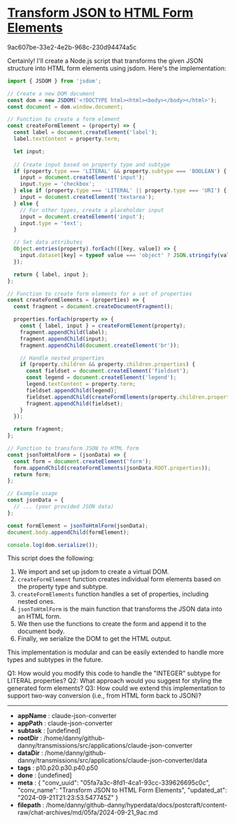 # [Transform JSON to HTML Form Elements](https://claude.ai/chat/05fa7a3c-8fd1-4ca1-93cc-339626695c0c)

9ac607be-33e2-4e2b-968c-230d94474a5c

 Certainly! I'll create a Node.js script that transforms the given JSON structure into HTML form elements using jsdom. Here's the implementation:

```javascript
import { JSDOM } from 'jsdom';

// Create a new DOM document
const dom = new JSDOM('<!DOCTYPE html><html><body></body></html>');
const document = dom.window.document;

// Function to create a form element
const createFormElement = (property) => {
  const label = document.createElement('label');
  label.textContent = property.term;

  let input;
  
  // Create input based on property type and subtype
  if (property.type === 'LITERAL' && property.subtype === 'BOOLEAN') {
    input = document.createElement('input');
    input.type = 'checkbox';
  } else if (property.type === 'LITERAL' || property.type === 'URI') {
    input = document.createElement('textarea');
  } else {
    // For other types, create a placeholder input
    input = document.createElement('input');
    input.type = 'text';
  }

  // Set data attributes
  Object.entries(property).forEach(([key, value]) => {
    input.dataset[key] = typeof value === 'object' ? JSON.stringify(value) : value;
  });

  return { label, input };
};

// Function to create form elements for a set of properties
const createFormElements = (properties) => {
  const fragment = document.createDocumentFragment();

  properties.forEach(property => {
    const { label, input } = createFormElement(property);
    fragment.appendChild(label);
    fragment.appendChild(input);
    fragment.appendChild(document.createElement('br'));

    // Handle nested properties
    if (property.children && property.children.properties) {
      const fieldset = document.createElement('fieldset');
      const legend = document.createElement('legend');
      legend.textContent = property.term;
      fieldset.appendChild(legend);
      fieldset.appendChild(createFormElements(property.children.properties));
      fragment.appendChild(fieldset);
    }
  });

  return fragment;
};

// Function to transform JSON to HTML form
const jsonToHtmlForm = (jsonData) => {
  const form = document.createElement('form');
  form.appendChild(createFormElements(jsonData.ROOT.properties));
  return form;
};

// Example usage
const jsonData = {
  // ... (your provided JSON data)
};

const formElement = jsonToHtmlForm(jsonData);
document.body.appendChild(formElement);

console.log(dom.serialize());
```

This script does the following:

1. We import and set up jsdom to create a virtual DOM.
2. `createFormElement` function creates individual form elements based on the property type and subtype.
3. `createFormElements` function handles a set of properties, including nested ones.
4. `jsonToHtmlForm` is the main function that transforms the JSON data into an HTML form.
5. We then use the functions to create the form and append it to the document body.
6. Finally, we serialize the DOM to get the HTML output.

This implementation is modular and can be easily extended to handle more types and subtypes in the future.

Q1: How would you modify this code to handle the "INTEGER" subtype for LITERAL properties?
Q2: What approach would you suggest for styling the generated form elements?
Q3: How could we extend this implementation to support two-way conversion (i.e., from HTML form back to JSON)?

---

* **appName** : claude-json-converter
* **appPath** : claude-json-converter
* **subtask** : [undefined]
* **rootDir** : /home/danny/github-danny/transmissions/src/applications/claude-json-converter
* **dataDir** : /home/danny/github-danny/transmissions/src/applications/claude-json-converter/data
* **tags** : p10.p20.p30.p40.p50
* **done** : [undefined]
* **meta** : {
  "conv_uuid": "05fa7a3c-8fd1-4ca1-93cc-339626695c0c",
  "conv_name": "Transform JSON to HTML Form Elements",
  "updated_at": "2024-09-21T21:23:53.547745Z"
}
* **filepath** : /home/danny/github-danny/hyperdata/docs/postcraft/content-raw/chat-archives/md/05fa/2024-09-21_9ac.md